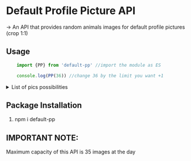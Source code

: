 # Default Profile Picture API

-> An API that provides random animals images for default profile pictures (crop 1:1)

## Usage
```js
    import {PP} from 'default-pp' //import the module as ES

    console.log(PP(36)) //change 36 by the limit you want +1
```

<details>
  <summary>List of pics possibilities</summary>
    - cat </br>
    - dog </br>
    - racoon </br>
    - floppas </br>
</details>


## Package Installation

1. npm i default-pp

## IMPORTANT NOTE:
Maximum capacity of this API is 35 images at the day
